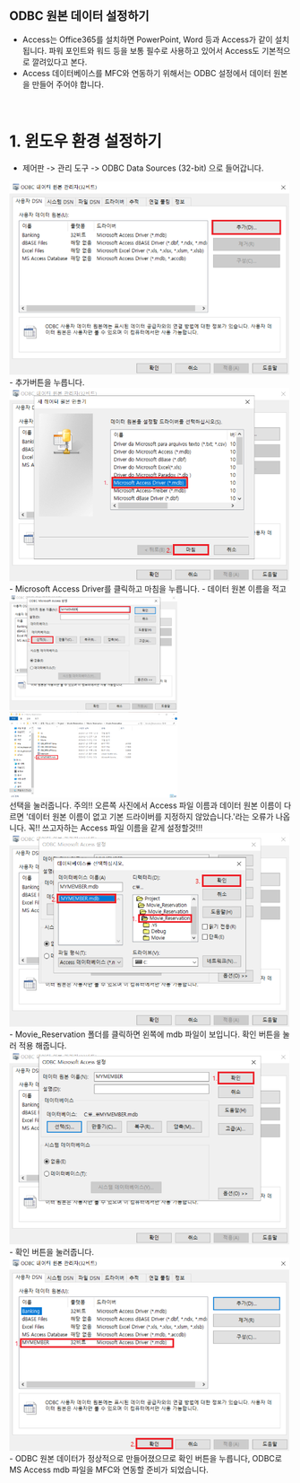 ODBC 원본 데이터 설정하기
---
- Access는 Office365를 설치하면 PowerPoint, Word 등과 Access가 같이 설치 됩니다. 파워 포인트와 워드 등을 보통 필수로 사용하고 있어서 Access도 기본적으로 깔려있다고 본다.
- Access 데이터베이스를 MFC와 연동하기 위해서는 ODBC 설정에서 데이터 원본을 만들어 주어야 합니다.

<br/>

# 1. 윈도우 환경 설정하기
- 제어판 -> 관리 도구 -> ODBC Data Sources (32-bit) 으로 들어갑니다.

<img src="../img/AccessDB1.png" width=500>
- 추가버튼을 누릅니다.
<img src="../img/AccessDB2.png" width=500>
- Microsoft Access Driver를 클릭하고 마침을 누릅니다.
<div style="float:left;">
<img src="../img/AccessDB3.png" width=300>
<img src="../img/AccessDB4.png" alt="Access screenshot: list two" width=300>
</div>
- 데이터 원본 이름을 적고 선택을 눌러줍니다. 주의!! 오른쪽 사진에서 Access 파일 이름과 데이터 원본 이름이 다르면 '데이터 원본 이름이 없고 기본 드라이버를 지정하지 않았습니다.'라는 오류가 나옵니다. 꼭!! 쓰고자하는 Access 파일 이름을 같게 설정할것!!!
<img src="../img/AccessDB5.png" width=500>
- Movie_Reservation 폴더를 클릭하면 왼쪽에 mdb 파일이 보입니다. 확인 버튼을 눌러 적용 해줍니다.
<img src="../img/AccessDB6.png" width=500>
- 확인 버튼을 눌러줍니다.
<img src="../img/AccessDB7.png" width=500>
- ODBC 원본 데이터가 정상적으로 만들어졌으므로 확인 버튼을 누릅니다, ODBC로 MS Access mdb 파일을 MFC와 연동할 준비가 되었습니다.

